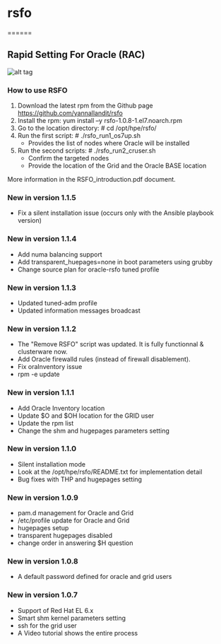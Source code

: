 # rsfo
======

Rapid Setting For Oracle (RAC)
------------------------------
![alt tag](https://github.com/yannallandit/rsfo/Logo2Medium.jpg)

### How to use RSFO

1. Download the latest rpm from the Github page https://github.com/yannallandit/rsfo 
2. Install the rpm: yum install –y rsfo-1.0.8-1.el7.noarch.rpm
3. Go to the location directory: # cd /opt/hpe/rsfo/
4. Run the first script: # ./rsfo_run1_os7up.sh
	* Provides the list of nodes where Oracle will be installed
5. Run the second scripts: # ./rsfo_run2_cruser.sh
	* Confirm the targeted nodes
	* Provide the location of the Grid and the Oracle BASE location

More information in the RSFO_introduction.pdf document.

### New in version 1.1.5
- Fix a silent installation issue (occurs only with the Ansible playbook version)

### New in version 1.1.4
- Add numa balancing support
- Add transparent_huepages=none in boot parameters using grubby
- Change source plan for oracle-rsfo tuned profile

### New in version 1.1.3
- Updated tuned-adm profile
- Updated information messages broadcast

### New in version 1.1.2
- The "Remove RSFO" script was updated. It is fully functionnal & clusterware now.
- Add Oracle firewalld rules (instead of firewall disablement).
- Fix oraInventory issue
- rpm -e update

### New in version 1.1.1
- Add Oracle Inventory location
- Update $O and $OH location for the GRID user
- Update the rpm list
- Change the shm and hugepages parameters setting

### New in version 1.1.0
- Silent installation mode
- Look at the /opt/hpe/rsfo/README.txt for implementation detail
- Bug fixes with THP and hugepages setting

### New in version 1.0.9
- pam.d management for Oracle and Grid
- /etc/profile update for Oracle and Grid
- hugepages setup
- transparent hugepages disabled
- change order in answering $H question

### New in version 1.0.8

- A default password defined for oracle and grid users

### New in version 1.0.7

- Support of Red Hat EL 6.x
- Smart shm kernel parameters setting
- ssh for the grid user
- A Video tutorial shows the entire process

